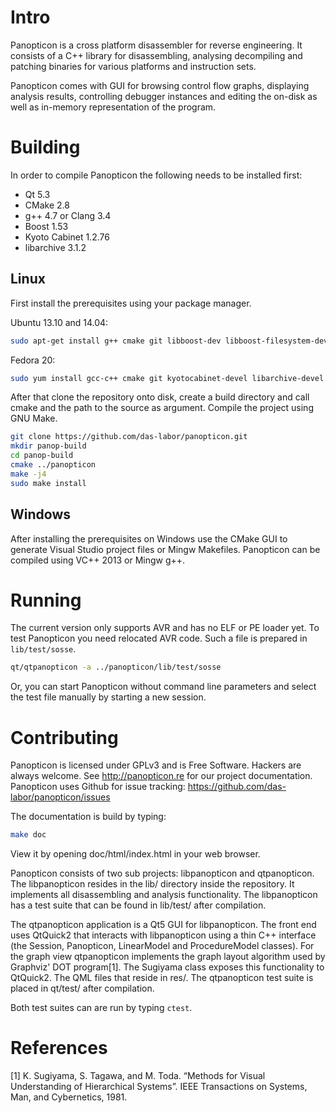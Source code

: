 Intro
=====

Panopticon is a cross platform disassembler for reverse engineering.
It consists of a C++ library for disassembling, analysing decompiling
and patching binaries for various platforms and instruction sets.

Panopticon comes with GUI for browsing control flow graphs, displaying
analysis results, controlling debugger instances and editing the on-disk
as well as in-memory representation of the program.

Building
========

In order to compile Panopticon the following needs to be installed first:

- Qt 5.3
- CMake 2.8
- g++ 4.7 or Clang 3.4
- Boost 1.53
- Kyoto Cabinet 1.2.76
- libarchive 3.1.2

Linux
-----

First install the prerequisites using your package manager.

Ubuntu 13.10 and 14.04:
```bash
sudo apt-get install g++ cmake git libboost-dev libboost-filesystem-dev libboost-graph-dev libkyotocabinet-dev libarchive-dev qt5-default qtdeclarative5-dev libqt5qml-quickcontrols qtdeclarative5-folderlistmodel-plugin qtdeclarative5-settings-plugin
```

Fedora 20:
```bash
sudo yum install gcc-c++ cmake git kyotocabinet-devel libarchive-devel qt5-qtdeclarative-devel qt5-qtquickcontrols boost-filesystem boost-graph boost-static
```

After that clone the repository onto disk, create a build directory and
call cmake and the path to the source as argument. Compile the project
using GNU Make.

```bash
git clone https://github.com/das-labor/panopticon.git
mkdir panop-build
cd panop-build
cmake ../panopticon
make -j4
sudo make install
```

Windows
-------

After installing the prerequisites on Windows use the CMake GUI to
generate Visual Studio project files or Mingw Makefiles. Panopticon
can be compiled using VC++ 2013 or Mingw g++.

Running
=======

The current version only supports AVR and has no ELF or PE loader yet.
To test Panopticon you need relocated AVR code. Such a file is prepared in
``lib/test/sosse``.

```bash
qt/qtpanopticon -a ../panopticon/lib/test/sosse
```

Or, you can start Panopticon without command line parameters and
select the test file manually by starting a new session.

Contributing
============

Panopticon is licensed under GPLv3 and is Free Software. Hackers are
always welcome. See http://panopticon.re for our project documentation.
Panopticon uses Github for issue tracking: https://github.com/das-labor/panopticon/issues

The documentation is build by typing:

```bash
make doc
```

View it by opening doc/html/index.html in your web browser.

Panopticon consists of two sub projects: libpanopticon and qtpanopticon.
The libpanopticon resides in the lib/ directory inside the repository. It
implements all disassembling and analysis functionality.
The libpanopticon has a test suite that can be found in lib/test/ after
compilation.

The qtpanopticon application is a Qt5 GUI for libpanopticon. The front
end uses QtQuick2 that interacts with libpanopticon using a thin C++
interface (the Session, Panopticon, LinearModel and ProcedureModel classes).
For the graph view qtpanopticon implements the graph layout algorithm used
by Graphviz' DOT program[1]. The Sugiyama class exposes this functionality
to QtQuick2. The QML files that reside in res/.
The qtpanopticon test suite is placed in qt/test/ after compilation.

Both test suites can are run by typing ``ctest``.

References
==========

[1] K. Sugiyama, S. Tagawa, and M. Toda.
    “Methods for Visual Understanding of Hierarchical Systems”.
    IEEE Transactions on Systems, Man, and Cybernetics, 1981.
